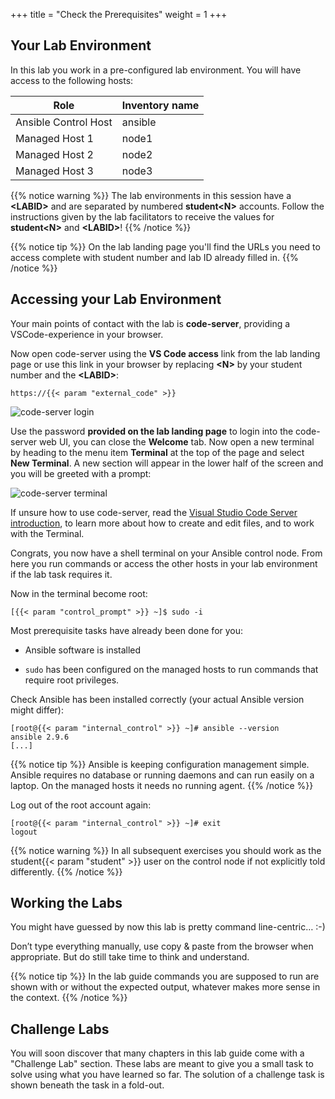 +++
title = "Check the Prerequisites"
weight = 1
+++

## Your Lab Environment

In this lab you work in a pre-configured lab environment. You will have access to the following hosts:

| Role                 | Inventory name |
| ---------------------| ---------------|
| Ansible Control Host | ansible        |
| Managed Host 1       | node1          |
| Managed Host 2       | node2          |
| Managed Host 3       | node3          |

{{% notice warning %}}
The lab environments in this session have a **\<LABID>** and are separated by numbered **student\<N>** accounts. Follow the instructions given by the lab facilitators to receive the values for **student\<N>** and **\<LABID>**!
{{% /notice %}}

{{% notice tip %}}
On the lab landing page you'll find the URLs you need to access complete with student number and lab ID already filled in.
{{% /notice %}}

## Accessing your Lab Environment

Your main points of contact with the lab is **code-server**, providing a VSCode-experience in your browser.

Now open code-server using the **VS Code access** link from the lab landing page or use this link in your browser by replacing **\<N\>** by your student number and the **\<LABID\>**:

    https://{{< param "external_code" >}}

![code-server login](../../images/vscode-pwd.png)

Use the password **provided on the lab landing page** to login into the code-server web UI, you can close the **Welcome** tab. Now open a new terminal by heading to the menu item **Terminal** at the top of the page and select **New Terminal**. A new section will appear in the lower half of the screen and you will be greeted with a prompt:

![code-server terminal](../../images/vscode-terminal.png)

If unsure how to use code-server, read the [Visual Studio Code Server introduction](../../vscode-intro/), to learn more about how to create and edit files, and to work with the Terminal.

Congrats, you now have a shell terminal on your Ansible control node. From here you run commands or access the other hosts in your lab environment if the lab task requires it.

Now in the terminal become root:

    [{{< param "control_prompt" >}} ~]$ sudo -i

Most prerequisite tasks have already been done for you:

- Ansible software is installed

- `sudo` has been configured on the managed hosts to run commands that require root privileges.

Check Ansible has been installed correctly (your actual Ansible version might differ):

    [root@{{< param "internal_control" >}} ~]# ansible --version
    ansible 2.9.6
    [...]

{{% notice tip %}}
Ansible is keeping configuration management simple. Ansible requires no database or running daemons and can run easily on a laptop. On the managed hosts it needs no running agent.
{{% /notice %}}

Log out of the root account again:

    [root@{{< param "internal_control" >}} ~]# exit
    logout

{{% notice warning %}}
In all subsequent exercises you should work as the student{{< param "student" >}} user on the control node if not explicitly told differently.
{{% /notice %}}

## Working the Labs

You might have guessed by now this lab is pretty command line-centric…​ :-)

Don’t type everything manually, use copy & paste from the browser when appropriate. But do still take time to think and understand.

{{% notice tip %}}
In the lab guide commands you are supposed to run are shown with or without the expected output, whatever makes more sense in the context.
{{% /notice %}}

## Challenge Labs

You will soon discover that many chapters in this lab guide come with a "Challenge Lab" section. These labs are meant to give you a small task to solve using what you have learned so far. The solution of a challenge task is shown beneath the task in a fold-out.
